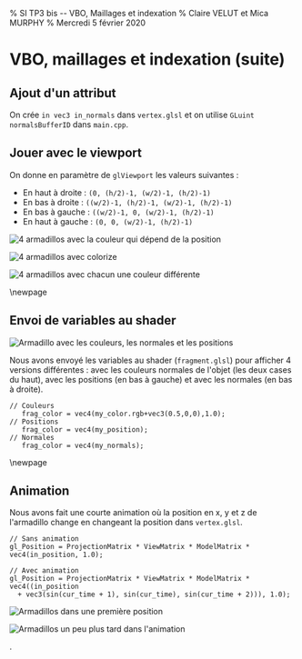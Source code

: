 % SI TP3 bis -- VBO, Maillages et indexation
% Claire VELUT et Mica MURPHY
% Mercredi 5 février 2020

# VBO, maillages et indexation (suite)

## Ajout d'un attribut

On crée `in vec3 in_normals` dans `vertex.glsl` et on utilise `GLuint normalsBufferID` dans `main.cpp`.

## Jouer avec le viewport

On donne en paramètre de `glViewport` les valeurs suivantes :

- En haut à droite : `(0, (h/2)-1, (w/2)-1, (h/2)-1)`
- En bas à droite : `((w/2)-1, (h/2)-1, (w/2)-1, (h/2)-1)`
- En bas à gauche : `((w/2)-1, 0, (w/2)-1, (h/2)-1)`
- En haut à gauche : `(0, 0, (w/2)-1, (h/2)-1)`

![4 armadillos avec la couleur qui dépend de la position](img/armadillo.png)

![4 armadillos avec `colorize`](img/armadillo_grey.png)

![4 armadillos avec chacun une couleur différente](img/armadillo_colors.png)

\newpage

## Envoi de variables au shader

![Armadillo avec les couleurs, les normales et les positions](img/armadillo_col-norm-pos.png)

Nous avons envoyé les variables au shader (`fragment.glsl`) pour afficher 4 versions différentes : avec les couleurs normales de l'objet (les deux cases du haut), avec les positions (en bas à gauche) et avec les normales (en bas à droite).

```text
// Couleurs
   frag_color = vec4(my_color.rgb+vec3(0.5,0,0),1.0);
// Positions
   frag_color = vec4(my_position);
// Normales
   frag_color = vec4(my_normals);
```

\newpage

## Animation

Nous avons fait une courte animation où la position en x, y et z de l'armadillo change en changeant la position dans `vertex.glsl`.

```text
// Sans animation
gl_Position = ProjectionMatrix * ViewMatrix * ModelMatrix * vec4(in_position, 1.0);

// Avec animation
gl_Position = ProjectionMatrix * ViewMatrix * ModelMatrix * vec4((in_position
  + vec3(sin(cur_time + 1), sin(cur_time), sin(cur_time + 2))), 1.0);
```

![Armadillos dans une première position](img/anim1.png)

![Armadillos un peu plus tard dans l'animation](img/anim2.png)






.
